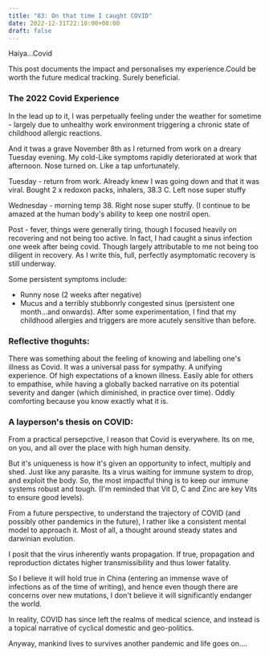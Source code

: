 ```yaml
---
title: "83: On that time I caught COVID"
date: 2022-12-31T22:10:00+08:00
draft: false
---
```


Haiya...Covid

This post documents the impact and personalises my experience.Could be worth the future medical tracking. Surely beneficial. 

### The 2022 Covid Experience

In the lead up to it, I was perpetually feeling under the weather for sometime - largely due to unhealthy work environment triggering a chronic state of childhood allergic reactions.

And it twas a grave November 8th as I returned from work on a dreary Tuesday evening. My cold-Like symptoms rapidly deteriorated at work that afternoon. Nose turned on. Like a tap unfortunately.

Tuesday - return from work. Already knew I was going down and that it was viral. Bought 2 x redoxon packs, inhalers, 38.3 C. Left nose super stuffy

Wednesday - morning temp 38. Right nose super stuffy. (I continue to be amazed at the human body's ability to keep one nostril open.

Post - fever, things were generally tiring, though I focused heavily on recovering and not being too active. 
In fact, I had caught a sinus infection one week after being covid. Though largely attributable to me not being too diligent in recovery. As I write this, full, perfectly asymptomatic recovery is still underway.
 
Some persistent symptoms include:

- Runny nose (2 weeks after negative) 
- Mucus and a terribly stubbonrly congested sinus (persistent one month...and onwards). After some experimentation, I find that my childhood allergies and triggers are more acutely sensitive than before.

### Reflective thoguhts:
There was something about the feeling of knowing and labelling one's illness as Covid. It was a universal pass for sympathy. A unifying experience. Of high expectations of a known illness. Easily able for others to empathise, while having a globally backed narrative on its potential severity and danger (which diminished, in practice over time). Oddly comforting because you know exactly what it is. 

### A layperson's thesis on COVID:
From a practical persepctive, I reason that Covid is everywhere. Its on me, on you, and all over the place with high human density.

But it's uniqueness is how it's given an opportunity to infect, multiply and shed. Just like any parasite. 
Its a virus waiting for immune system to drop, and exploit the body. So, the most impactful thing is to keep our immune systems robust and tough. (I'm reminded that Vit D, C and Zinc are key Vits to ensure good levels).


From a future perspective, to understand the trajectory of COVID (and possibly other pandemics in the future), I rather like a consistent mental model to approach it. Most of all, a thought around steady states and darwinian evolution.

I posit that the virus inherently wants propagation. If true, propagation and reproduction dictates higher transmissibility and thus lower fatality. 

So I believe it will hold true in China (entering an immense wave of infections as of the time of writing), and hence even though there are concerns over new mutations, I don't believe it will significantly endanger the world. 

In reality, COVID has since left the realms of medical science, and instead is a topical narrative of cyclical domestic and geo-politics. 

Anyway, mankind lives to survives another pandemic and life goes on....

